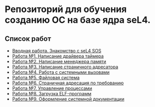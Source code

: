 Репозиторий для обучения созданию ОС на базе ядра seL4.
=======================================================

Список работ
------------

* [Вводная работа. Знакомство с seL4 SOS](https://github.com/peresvetos/sos/0.md)
* [Работа №1. Написание драйвера таймера](https://github.com/peresvetos/sos/1.md)
* [Работа №2. Написание менеджера памяти](https://github.com/peresvetos/sos/2.md)
* [Работа №3. Написание страничного адресатора](https://github.com/peresvetos/sos/3.md)
* [Работа №4. Работа с системными вызовами](https://github.com/peresvetos/sos/4.md)
* [Работа №5. Файловая система](https://github.com/peresvetos/sos/5.md)
* [Работа №6. Страничная адресация по требованию](https://github.com/peresvetos/sos/6.md)
* [Работа №7. Управление процессами](https://github.com/peresvetos/sos/7.md)
* [Работа №8. Загрузка ELF-программ](https://github.com/peresvetos/sos/8.md)
* [Работа №9. Оформление системной документации](https://github.com/peresvetos/sos/9.md)
